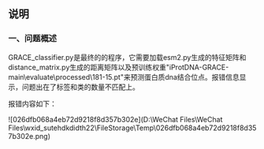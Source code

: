 ## 说明

### 一、问题概述

GRACE_classifier.py是最终的的程序，它需要加载esm2.py生成的特征矩阵和distance_matrix.py生成的距离矩阵以及预训练权重"iProtDNA-GRACE-main\evaluate\processed\181-15.pt"来预测蛋白质dna结合位点。报错信息显示，问题出在了标签和类的数量不匹配上。

报错内容如下：

![026dfb068a4eb72d9218f8d357b302e](D:\WeChat Files\WeChat Files\wxid_sutehdkdidth22\FileStorage\Temp\026dfb068a4eb72d9218f8d357b302e.png)

